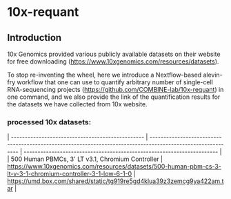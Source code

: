 # 10x-requant

## Introduction
10x Genomics provided various publicly available datasets on their website for free downloading (https://www.10xgenomics.com/resources/datasets).

To stop re-inventing the wheel, here we introduce a Nextflow-based alevin-fry workflow that one can use to quantify arbitrary number of single-cell RNA-sequencing projects (https://github.com/COMBINE-lab/10x-requant) in one command, and we also provide the link of the quantification results for the datasets we have collected from 10x website.
### processed 10x datasets:
| ------------------------------------------------ | ------------------------------------------------------------------------------------------------------------ | ---------------------------------------------------------------------- |
| 500 Human PBMCs, 3' LT v3.1, Chromium Controller | https://www.10xgenomics.com/resources/datasets/500-human-pbm-cs-3-lt-v-3-1-chromium-controller-3-1-low-6-1-0 | https://umd.box.com/shared/static/tg919re5gd4klua39z3zemcg9ya422am.tar |
